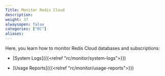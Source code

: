 ```yaml
---
Title: Monitor Redis Cloud
description:
weight: 37
alwaysopen: false
categories: ["RC"]
aliases: 
---
```


Here, you learn how to monitor Redis Cloud databases and subscriptions:

- [System Logs]({{<relref "rc/monitor/system-logs">}})

- [Usage Reports]({{<relref "rc/monitor/usage-reports">}})
